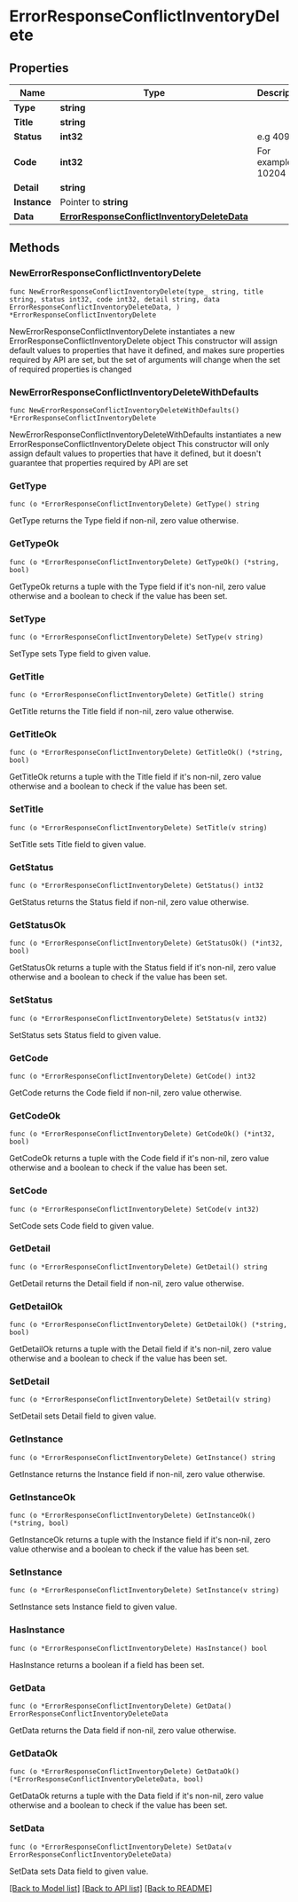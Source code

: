 # ErrorResponseConflictInventoryDelete

## Properties

Name | Type | Description | Notes
------------ | ------------- | ------------- | -------------
**Type** | **string** |  | 
**Title** | **string** |  | 
**Status** | **int32** | e.g 409 | 
**Code** | **int32** | For example 10204 | 
**Detail** | **string** |  | 
**Instance** | Pointer to **string** |  | [optional] 
**Data** | [**ErrorResponseConflictInventoryDeleteData**](ErrorResponseConflictInventoryDeleteData.md) |  | 

## Methods

### NewErrorResponseConflictInventoryDelete

`func NewErrorResponseConflictInventoryDelete(type_ string, title string, status int32, code int32, detail string, data ErrorResponseConflictInventoryDeleteData, ) *ErrorResponseConflictInventoryDelete`

NewErrorResponseConflictInventoryDelete instantiates a new ErrorResponseConflictInventoryDelete object
This constructor will assign default values to properties that have it defined,
and makes sure properties required by API are set, but the set of arguments
will change when the set of required properties is changed

### NewErrorResponseConflictInventoryDeleteWithDefaults

`func NewErrorResponseConflictInventoryDeleteWithDefaults() *ErrorResponseConflictInventoryDelete`

NewErrorResponseConflictInventoryDeleteWithDefaults instantiates a new ErrorResponseConflictInventoryDelete object
This constructor will only assign default values to properties that have it defined,
but it doesn't guarantee that properties required by API are set

### GetType

`func (o *ErrorResponseConflictInventoryDelete) GetType() string`

GetType returns the Type field if non-nil, zero value otherwise.

### GetTypeOk

`func (o *ErrorResponseConflictInventoryDelete) GetTypeOk() (*string, bool)`

GetTypeOk returns a tuple with the Type field if it's non-nil, zero value otherwise
and a boolean to check if the value has been set.

### SetType

`func (o *ErrorResponseConflictInventoryDelete) SetType(v string)`

SetType sets Type field to given value.


### GetTitle

`func (o *ErrorResponseConflictInventoryDelete) GetTitle() string`

GetTitle returns the Title field if non-nil, zero value otherwise.

### GetTitleOk

`func (o *ErrorResponseConflictInventoryDelete) GetTitleOk() (*string, bool)`

GetTitleOk returns a tuple with the Title field if it's non-nil, zero value otherwise
and a boolean to check if the value has been set.

### SetTitle

`func (o *ErrorResponseConflictInventoryDelete) SetTitle(v string)`

SetTitle sets Title field to given value.


### GetStatus

`func (o *ErrorResponseConflictInventoryDelete) GetStatus() int32`

GetStatus returns the Status field if non-nil, zero value otherwise.

### GetStatusOk

`func (o *ErrorResponseConflictInventoryDelete) GetStatusOk() (*int32, bool)`

GetStatusOk returns a tuple with the Status field if it's non-nil, zero value otherwise
and a boolean to check if the value has been set.

### SetStatus

`func (o *ErrorResponseConflictInventoryDelete) SetStatus(v int32)`

SetStatus sets Status field to given value.


### GetCode

`func (o *ErrorResponseConflictInventoryDelete) GetCode() int32`

GetCode returns the Code field if non-nil, zero value otherwise.

### GetCodeOk

`func (o *ErrorResponseConflictInventoryDelete) GetCodeOk() (*int32, bool)`

GetCodeOk returns a tuple with the Code field if it's non-nil, zero value otherwise
and a boolean to check if the value has been set.

### SetCode

`func (o *ErrorResponseConflictInventoryDelete) SetCode(v int32)`

SetCode sets Code field to given value.


### GetDetail

`func (o *ErrorResponseConflictInventoryDelete) GetDetail() string`

GetDetail returns the Detail field if non-nil, zero value otherwise.

### GetDetailOk

`func (o *ErrorResponseConflictInventoryDelete) GetDetailOk() (*string, bool)`

GetDetailOk returns a tuple with the Detail field if it's non-nil, zero value otherwise
and a boolean to check if the value has been set.

### SetDetail

`func (o *ErrorResponseConflictInventoryDelete) SetDetail(v string)`

SetDetail sets Detail field to given value.


### GetInstance

`func (o *ErrorResponseConflictInventoryDelete) GetInstance() string`

GetInstance returns the Instance field if non-nil, zero value otherwise.

### GetInstanceOk

`func (o *ErrorResponseConflictInventoryDelete) GetInstanceOk() (*string, bool)`

GetInstanceOk returns a tuple with the Instance field if it's non-nil, zero value otherwise
and a boolean to check if the value has been set.

### SetInstance

`func (o *ErrorResponseConflictInventoryDelete) SetInstance(v string)`

SetInstance sets Instance field to given value.

### HasInstance

`func (o *ErrorResponseConflictInventoryDelete) HasInstance() bool`

HasInstance returns a boolean if a field has been set.

### GetData

`func (o *ErrorResponseConflictInventoryDelete) GetData() ErrorResponseConflictInventoryDeleteData`

GetData returns the Data field if non-nil, zero value otherwise.

### GetDataOk

`func (o *ErrorResponseConflictInventoryDelete) GetDataOk() (*ErrorResponseConflictInventoryDeleteData, bool)`

GetDataOk returns a tuple with the Data field if it's non-nil, zero value otherwise
and a boolean to check if the value has been set.

### SetData

`func (o *ErrorResponseConflictInventoryDelete) SetData(v ErrorResponseConflictInventoryDeleteData)`

SetData sets Data field to given value.



[[Back to Model list]](../README.md#documentation-for-models) [[Back to API list]](../README.md#documentation-for-api-endpoints) [[Back to README]](../README.md)


